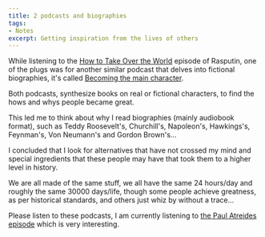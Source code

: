 ```yaml
---
title: 2 podcasts and biographies
tags:
- Notes
excerpt: Getting inspiration from the lives of others
---
```


While listening to the <a href="https://www.takeoverpod.com/">How to Take Over the World</a> episode of Rasputin, one of the plugs was for another similar podcast that delves into fictional biographies, it's called <a href="https://podcasters.spotify.com/pod/show/jameson-olsen1">Becoming the main character</a>. 

Both podcasts, synthesize books on real or fictional characters, to find the hows and whys people became great.

This led me to think about why I read biographies (mainly audiobook format), such as Teddy Roosevelt's, Churchill's, Napoleon's,  Hawkings's, Feynman's, Von Neumann's and Gordon Brown's...

I concluded that I look for alternatives that have not crossed my mind and special ingredients that these people may have that took them to a higher level in history.

We are all made of the same stuff, we all have the same 24 hours/day and roughly the same 30000 days/life, though some people achieve greatness, as per historical standards, and others just whiz by without a trace...

Please listen to these podcasts, I am currently listening to <a href="https://podcasters.spotify.com/pod/show/jameson-olsen1/episodes/Dune-Part-1--Pain-Is-A-Beginning-e2kp0f6">the Paul Atreides episode</a> which is very interesting.